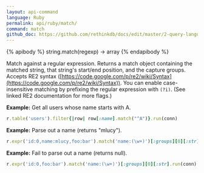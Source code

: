 ```yaml
---
layout: api-command 
language: Ruby
permalink: api/ruby/match/
command: match 
github_doc: https://github.com/rethinkdb/docs/edit/master/2-query-language/api/ruby/string-manipulation/match.md
---
```


{% apibody %}
string.match(regexp) &rarr; array
{% endapibody %}

Match against a regular expression. Returns a match object containing the matched string,
that string's start/end position, and the capture groups. Accepts RE2 syntax
([https://code.google.com/p/re2/wiki/Syntax](https://code.google.com/p/re2/wiki/Syntax)).
You can enable case-insensitive matching by prefixing the regular expression with
`(?i)`. (See linked RE2 documentation for more flags.)

__Example:__ Get all users whose name starts with A.

```rb
r.table('users').filter{|row| row[:name].match("^A")}.run(conn)
```

__Example:__ Parse out a name (returns "mlucy").

```rb
r.expr('id:0,name:mlucy,foo:bar').match('name:(\w+)')[:groups][0][:str].run(conn)
```


__Example:__ Fail to parse out a name (returns null).

```rb
r.expr('id:0,foo:bar').match('name:(\w+)')[:groups][0][:str].run(conn)
```

